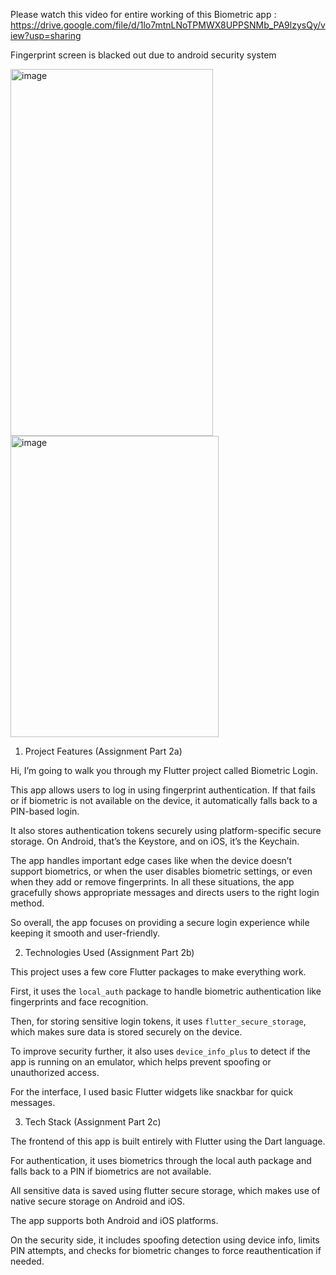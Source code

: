 Please watch  this video for entire working of this Biometric app : https://drive.google.com/file/d/1lo7mtnLNoTPMWX8UPPSNMb_PA9lzysQy/view?usp=sharing

Fingerprint screen is blacked out due to android security system

<img width="324" height="587" alt="image" src="https://github.com/user-attachments/assets/4a2f176a-6b77-4754-a8c1-bd31c9273211" />


<img width="333" height="482" alt="image" src="https://github.com/user-attachments/assets/81d2861c-a9c1-4c11-968e-d290ce34da3f" />

1. Project Features (Assignment Part 2a)


Hi, I’m going to walk you through my Flutter project called Biometric Login.

This app allows users to log in using fingerprint authentication. If that fails or if biometric is not available on the device, it automatically falls back to a PIN-based login.

It also stores authentication tokens securely using platform-specific secure storage. On Android, that’s the Keystore, and on iOS, it’s the Keychain.

The app handles important edge cases like when the device doesn’t support biometrics, or when the user disables biometric settings, or even when they add or remove fingerprints. 
In all these situations, the app gracefully shows appropriate messages and directs users to the right login method.

So overall, the app focuses on providing a secure login experience while keeping it smooth and user-friendly.




2. Technologies Used (Assignment Part 2b)

This project uses a few core Flutter packages to make everything work.

First, it uses the `local_auth` package to handle biometric authentication like fingerprints and face recognition.

Then, for storing sensitive login tokens, it uses `flutter_secure_storage`, which makes sure data is stored securely on the device.

To improve security further, it also uses `device_info_plus` to detect if the app is running on an emulator, which helps prevent spoofing or unauthorized access.

For the interface, I used basic Flutter widgets like snackbar for quick messages.



3. Tech Stack (Assignment Part 2c)

The frontend of this app is built entirely with Flutter using the Dart language.

For authentication, it uses biometrics through the local auth package and falls back to a PIN if biometrics are not available.

All sensitive data is saved using flutter secure storage, which makes use of native secure storage on Android and iOS.

The app supports both Android and iOS platforms.

On the security side, it includes spoofing detection using device info, limits PIN attempts, and checks for biometric changes to force reauthentication if needed.

